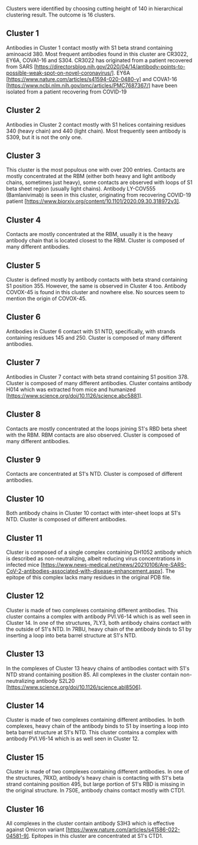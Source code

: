 Clusters were identified by choosing cutting height of 140 in hierarchical clustering result.
The outcome is 16 clusters.

Cluster 1
---------

Antibodies in Cluster 1 contact mostly with S1 beta strand containing aminoacid 380.
Most frequent antibodies found in this cluster are CR3022, EY6A, COVA1-16 and S304.
CR3022 has originated from a patient recovered from SARS [https://directorsblog.nih.gov/2020/04/14/antibody-points-to-possible-weak-spot-on-novel-coronavirus/].
EY6A [https://www.nature.com/articles/s41594-020-0480-y] and COVA1-16 [https://www.ncbi.nlm.nih.gov/pmc/articles/PMC7687367/] have been isolated from a patient recovering from COVID-19

Cluster 2
---------

Antibodies in Cluster 2 contact mostly with S1 helices containing residues 340 (heavy chain) and 440 (light chain).
Most frequently seen antibody is S309, but it is not the only one.

Cluster 3
---------

This cluster is the most populous one with over 200 entries.
Contacts are mostly concentrated at the RBM (either both heavy and light antibody chains, sometimes just heavy), some contacts are observed with loops of S1 beta sheet region (usually light chains).
Antibody LY-COV555 (Bamlanivimab) is seen in this cluster, originating from recovering COVID-19 patient [https://www.biorxiv.org/content/10.1101/2020.09.30.318972v3].

Cluster 4
---------

Contacts are mostly concentrated at the RBM, usually it is the heavy antibody chain that is located closest to the RBM.
Cluster is composed of many different antibodies.

Cluster 5
---------

Cluster is defined mostly by antibody contacts with beta strand containing S1 position 355.
However, the same is observed in Cluster 4 too.
Antibody COVOX-45 is found in this cluster and nowhere else.
No sources seem to mention the origin of COVOX-45.

Cluster 6
---------

Antibodies in Cluster 6 contact with S1 NTD, specifically, with strands containing residues 145 and 250.
Cluster is composed of many different antibodies.

Cluster 7
---------

Antibodies in Cluster 7 contact with beta strand containing S1 position 378.
Cluster is composed of many different antibodies.
Cluster contains antibody H014 which was extracted from mice and humanized [https://www.science.org/doi/10.1126/science.abc5881].

Cluster 8
---------

Contacts are mostly concentrated at the loops joining S1's RBD beta sheet with the RBM.
RBM contacts are also observed.
Cluster is composed of many different antibodies.

Cluster 9
---------

Contacts are concentrated at S1's NTD.
Cluster is composed of different antibodies.

Cluster 10
----------

Both antibody chains in Cluster 10 contact with inter-sheet loops at S1's NTD.
Cluster is composed of different antibodies.

Cluster 11
----------

Cluster is composed of a single complex containing DH1052 antibody which is described as non-neutralizing, albeit reducing virus concentrations in infected mice [https://www.news-medical.net/news/20210106/Are-SARS-CoV-2-antibodies-associated-with-disease-enhancement.aspx].
The epitope of this complex lacks many residues in the original PDB file.

Cluster 12
----------

Cluster is made of two complexes containing different antibodies.
This cluster contains a complex with antibody PVI.V6-14 which is as well seen in Cluster 14.
In one of the structures, 7LY3, both antibody chains contact with the outside of S1's NTD.
In 7RBU, heavy chain of the antibody binds to S1 by inserting a loop into beta barrel structure at S1's NTD.

Cluster 13
----------

In the complexes of Cluster 13 heavy chains of antibodies contact with S1's NTD strand containing position 85.
All complexes in the cluster contain non-neutralizing antibody S2L20 [https://www.science.org/doi/10.1126/science.abl8506].

Cluster 14
----------

Cluster is made of two complexes containing different antibodies.
In both complexes, heavy chain of the antibody binds to S1 by inserting a loop into beta barrel structure at S1's NTD.
This cluster contains a complex with antibody PVI.V6-14 which is as well seen in Cluster 12.

Cluster 15
----------

Cluster is made of two complexes containing different antibodies.
In one of the structures, 7RXD, antibody's heavy chain is contacting with S1's beta strand containing position 495, but large portion of S1's RBD is missing in the original structure.
In 7S0E, antibody chains contact mostly with CTD1.

Cluster 16
----------

All complexes in the cluster contain antibody S3H3 which is effective against Omicron variant [https://www.nature.com/articles/s41586-022-04581-9].
Epitopes in this cluster are concentrated at S1's CTD1.
